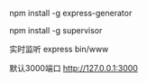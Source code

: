 npm install -g express-generator

npm install -g supervisor

实时监听 express bin/www

默认3000端口 http://127.0.0.1:3000